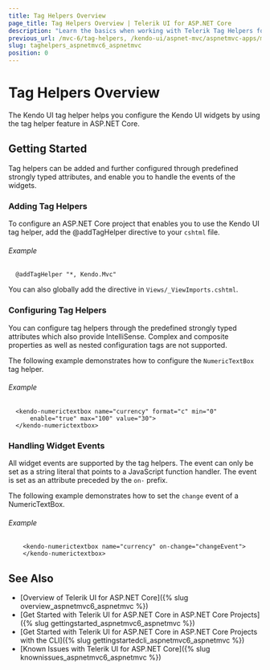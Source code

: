 ```yaml
---
title: Tag Helpers Overview
page_title: Tag Helpers Overview | Telerik UI for ASP.NET Core
description: "Learn the basics when working with Telerik Tag Helpers for ASP.NET Core (aka MVC 6 or ASP.NET Core MVC)."
previous_url: /mvc-6/tag-helpers, /kendo-ui/aspnet-mvc/aspnetmvc-apps/mvc-6/tag-helpers, aspnet-core/helpers/tag-helpers/tag-helpers
slug: taghelpers_aspnetmvc6_aspnetmvc
position: 0
---
```


# Tag Helpers Overview

The Kendo UI tag helper helps you configure the Kendo UI widgets by using the tag helper feature in ASP.NET Core.

## Getting Started

Tag helpers can be added and further configured through predefined strongly typed attributes, and enable you to handle the events of the widgets.

### Adding Tag Helpers

To configure an ASP.NET Core project that enables you to use the Kendo UI tag helper, add the @addTagHelper directive to your `cshtml` file.

###### Example

      @addTagHelper "*, Kendo.Mvc"

<!--*-->
You can also globally add the directive in `Views/_ViewImports.cshtml`.

### Configuring Tag Helpers

You can configure tag helpers through the predefined strongly typed attributes which also provide IntelliSense. Complex and composite properties as well as nested configuration tags are not supported.

The following example demonstrates how to configure the `NumericTextBox` tag helper.

###### Example

      <kendo-numerictextbox name="currency" format="c" min="0"
          enable="true" max="100" value="30">
      </kendo-numerictextbox>

### Handling Widget Events

All widget events are supported by the tag helpers. The event can only be set as a string literal that points to a JavaScript function handler. The event is set as an attribute preceded by the `on-` prefix.

The following example demonstrates how to set the `change` event of a NumericTextBox.

###### Example

        <kendo-numerictextbox name="currency" on-change="changeEvent">
        </kendo-numerictextbox>

## See Also

* [Overview of Telerik UI for ASP.NET Core]({% slug overview_aspnetmvc6_aspnetmvc %})
* [Get Started with Telerik UI for ASP.NET Core in ASP.NET Core Projects]({% slug gettingstarted_aspnetmvc6_aspnetmvc %})
* [Get Started with Telerik UI for ASP.NET Core in ASP.NET Core Projects with the CLI]({% slug gettingstartedcli_aspnetmvc6_aspnetmvc %})
* [Known Issues with Telerik UI for ASP.NET Core]({% slug knownissues_aspnetmvc6_aspnetmvc %})
